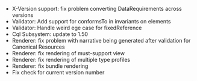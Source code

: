 * X-Version support: fix problem converting DataRequirements across versions
* Validator: Add support for conformsTo in invariants on elements 
* Validator: Handle weird ege case for fixedReference
* Cql Subsystem: update to 1.50
* Renderer: fix problem with narrative being generated after validation for Canonical Resources
* Renderer: fix rendering of must-support view 
* Renderer: fix rendering of multiple type profiles 
* Renderer: fix bundle rendering
* Fix check for current version number
